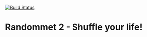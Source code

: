 [![Build Status](https://travis-ci.org/matitalatina/randommet-app2.svg?branch=master)](https://travis-ci.org/matitalatina/randommet-app2)

# Randommet 2 - Shuffle your life!